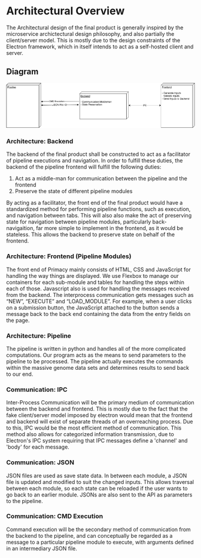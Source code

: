 # Architectural Overview
The Architectural design of the final product is generally inspired by the microservice archictectural design philosophy, and also partially the client/server model. This is mostly due to the design constraints of the Electron framework, which in itself intends to act as a self-hosted client and server.

## Diagram
![Diagram](diagram.png)

### Architecture: Backend
The backend of the final product shall be constructed to act as a facilitator of pipeline executions and navigation. In order to fulfill these duties, the backend of the pipeline frontend will fulfill the following duties:


1. Act as a middle-man for communication between the pipeline and the frontend
2. Preserve the state of different pipeline modules


By acting as a facilitator, the front end of the final product would have a standardized method for performing pipeline functions, such as execution, and navigation between tabs. This will also also make the act of preserving state for navigation between pipeline modules, particularly back-navigaition, far more simple to implement in the frontend, as it would be stateless. This allows the backend to preserve state on behalf of the frontend.


### Architecture: Frontend (Pipeline Modules)
The front end of Primacy mainly consists of HTML, CSS and JavaScript for handling the way things are displayed.  We use Flexbox to manage our containers for each sub-module and tables for handling the steps within each of those.  Javascript also is used for handling the messages received from the backend.  The interprocess communication gets messages such as “NEW”, “EXECUTE” and “LOAD_MODULE”.  For example, when a user clicks on a submission button, the JavaScript attached to the button sends a message back to the back end containing the data from the entry fields on the page.

### Architecture: Pipeline
The pipeline is written in python and handles all of the more complicated computations.  Our program acts as the means to send parameters to the pipeline to be processed.  The pipeline actually executes the commands within the massive genome data sets and determines results to send back to our end.  

### Communication: IPC
Inter-Process Communication will be the primary medium of communication between the backend and frontend. This is mostly due to the fact that the fake client/server model imposed by electron would mean that the frontend and backend will exist of separate threads of an overreaching process. Due to this, IPC would be the most efficient method of communication. This method also allows for categorized information transmission, due to Electron's IPC system requiring that IPC messages define a 'channel' and 'body' for each message.

### Communication: JSON
JSON files are used as save state data.  In between each module, a JSON file is updated and modified to suit the changed inputs.  This allows traversal between each module, so each state can be reloaded if the user wants to go back to an earlier module.  JSONs are also sent to the API as parameters to the pipeline.  

### Communication: CMD Execution
Command execution will be the secondary method of communication from the backend to the pipeline, and can conceptually be regarded as a message to a particular pipeline module to execute, with arguments defined in an intermediary JSON file.
